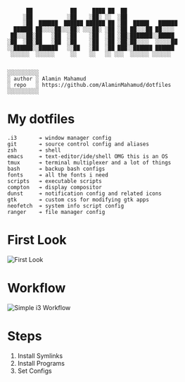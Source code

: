 ```
      ██            ██     ████ ██  ██                
     ░██           ░██    ░██░ ░░  ░██                
     ░██  ██████  ██████ ██████ ██ ░██  █████   ██████
  ██████ ██░░░░██░░░██░ ░░░██░ ░██ ░██ ██░░░██ ██░░░░
 ██░░░██░██   ░██  ░██    ░██  ░██ ░██░███████░░█████
░██  ░██░██   ░██  ░██    ░██  ░██ ░██░██░░░░  ░░░░░██
░░██████░░██████   ░░██   ░██  ░██ ███░░██████ ██████
 ░░░░░░  ░░░░░░     ░░    ░░   ░░ ░░░  ░░░░░░ ░░░░░░  


░░░░░░░░░░
░ author ░ Alamin Mahamud
░ repo   ░ https://github.com/AlaminMahamud/dotfiles
░░░░░░░░░░
```

# My dotfiles

```
.i3       ➔ window manager config
git       ➔ source control config and aliases
zsh       ➔ shell
emacs     ➔ text-editor/ide/shell OMG this is an OS
tmux      ➔ terminal multiplexer and a lot of things
bash      ➔ backup bash configs
fonts     ➔ all the fonts i need 
scripts   ➔ executable scripts
compton   ➔ display compositor
dunst     ➔ notification config and related icons
gtk       ➔ custom css for modifying gtk apps
neofetch  ➔ system info script config
ranger    ➔ file manager config
```

# First Look 
![First Look](https://i.imgur.com/6mRkS2d.png "First Look")

# Workflow
![Simple i3 Workflow](http://i.imgur.com/6Wwzlll.png "A Workflow Demo")

# Steps
1. Install Symlinks
2. Install Programs
3. Set Configs
